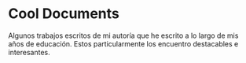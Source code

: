# Cool Documents
Algunos trabajos escritos de mi autoría que he escrito a lo largo de mis años de educación. Estos particularmente los encuentro destacables e interesantes.
